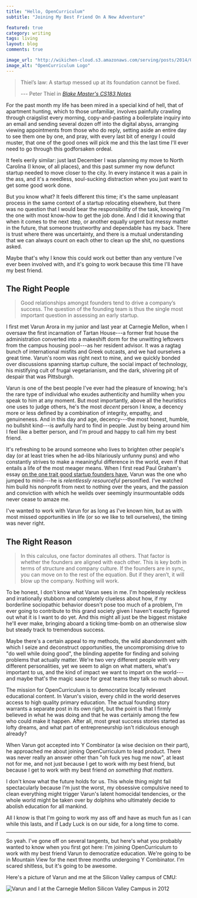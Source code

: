 ```yaml
---
title: "Hello, OpenCurriculum"
subtitle: "Joining My Best Friend On A New Adventure"

featured: true
category: writing
tags: living
layout: blog
comments: true

image_url: "http://wikichen-cloud.s3.amazonaws.com/serving/posts/2014/01/hello-opencurriculum.png"
image_alt: "OpenCurriculum Logo"
---
```


> Thiel’s law: A startup messed up at its foundation cannot be fixed.
>
> --- Peter Thiel in *[Blake Master's CS183 Notes](http://blakemasters.com/post/21742864570/peter-thiels-cs183-startup-class-6-notes-essay)*

For the past month my life has been mired in a special kind of hell, that of apartment hunting, which to those unfamiliar, involves painfully crawling through craigslist every morning, copy-and-pasting a boilerplate inquiry into an email and sending several dozen off into the digital abyss, arranging viewing appointments from those who do reply, setting aside an entire day to see them one by one, and pray, with every last bit of energy I could muster, that one of the good ones will pick me and this the last time I'll ever need to go through this godforsaken ordeal.

It feels eerily similar: just last December I was planning my move to North Carolina (I know, of all places), and this past summer my now defunct startup needed to move closer to the city. In every instance it was a pain in the ass, and it's a needless, soul-sucking distraction when you just want to get some good work done.

But you know what? It feels different this time; it's the same unpleasant process in the same context of a startup relocating elsewhere, but there was no question that I would bear the responsibility of the task, knowing I'm the one with most know-how to get the job done. And I did it knowing that when it comes to the next step, or another equally urgent but messy matter in the future, that someone trustworthy and dependable has my back. There is trust where there was uncertainty, and there is a mutual understanding that we can always count on each other to clean up the shit, no questions asked.

Maybe that's why I know this could work out better than any venture I've ever been involved with, and it's going to work because this time I'll have my best friend.

## The Right People

> Good relationships amongst founders tend to drive a company’s success. The question of the founding team is thus the single most important question in assessing an early startup.

I first met Varun Arora in my junior and last year at Carnegie Mellon, when I oversaw the first incarnation of Tartan House---a former frat house the administration converted into a makeshift dorm for the unwitting leftovers from the campus housing pool---as her resident advisor. It was a ragtag bunch of international misfits and Greek outcasts, and we had ourselves a great time. Varun's room was right next to mine, and we quickly bonded over discussions spanning startup culture, the social impact of technology, his mistifying cult of frugal vegetarianism, and the dark, shivering pit of despair that was Pittsburgh.

Varun is one of the best people I've ever had the pleasure of knowing; he's the rare type of individual who exudes authenticity and humility when you speak to him at any moment. But most importantly, above all the heuristics one uses to judge others, he's the most *decent* person I know, a decency more or less defined by a combination of integrity, empathy, and genuineness. And in this day and age, decency---the most honest, humble, no bullshit kind---is awfully hard to find in people. Just by being around him I feel like a better person, and I'm proud and happy to call him my best friend.

It's refreshing to be around someone who lives to brighten other people's day (or at least tries when he ad-libs hilariously unfunny puns) and who constantly strives to make a meaningful difference in the world, even if that entails a life of the most meager means. When I first read Paul Graham's essay [on the one trait good startup founders have](http://www.paulgraham.com/relres.html), Varun was the one who jumped to mind---he is *relentlessly resourceful* personified. I've watched him build his nonprofit from next to nothing over the years, and the passion and conviction with which he weilds over seemingly insurmountable odds never cease to amaze me.

I've wanted to work with Varun for as long as I've known him, but as with most missed opportunities in life (or so we like to tell ourselves), the timing was never right.

## The Right Reason

> In this calculus, one factor dominates all others. That factor is whether the founders are aligned with each other. This is key both in terms of structure and company culture. If the founders are in sync, you can move on to the rest of the equation. But if they aren’t, it will blow up the company. Nothing will work.

To be honest, I don't know what Varun sees in me. I'm hopelessly reckless and irrationally stubborn and completely clueless about how, if my borderline sociopathic behavior doesn't pose too much of a problem, I'm ever going to contribute to this grand society given I haven't exactly figured out what it is I want to do yet. And this might all just be the biggest mistake he'll ever make, bringing aboard a ticking time-bomb on an otherwise slow but steady track to tremendous success.

Maybe there's a certain appeal to my methods, the wild abandonment with which I seize and deconstruct opportunities, the uncompromising drive to "do well while doing good", the blinding appetite for finding and solving problems that actually matter. We're two very different people with very different personalities, yet we seem to align on what matters, what's important to us, and the kind of impact we want to impart on the world---and maybe that's the magic sauce for great teams they talk so much about.

The mission for OpenCurriculum is to democratize locally relevant educational content. In Varun's vision, every child in the world deserves access to high quality primary education. The actual founding story warrants a separate post in its own right, but the point is that I firmly believed in what he was doing and that he was certainly among the few who could make it happen. After all, most great success stories started as lofty dreams, and what part of entrepreneurship isn't ridiculous enough already?

When Varun got accepted into Y Combinator (a wise decision on their part), he approached me about joining OpenCurriculum to lead product. There was never really an answer other than "oh fuck yes hug me now", at least not for me, and not just because I get to work with my best friend, but because I get to work with my best friend *on something that matters*.

I don't know what the future holds for us. This whole thing might fail spectacularly because I'm just the worst, my obsessive compulsive need to clean everything might trigger Varun's latent homocidal tendencies, or the whole world might be taken over by dolphins who ultimately decide to abolish education for all mankind.

All I know is that I'm going to work my ass off and have as much fun as I can while this lasts, and if Lady Luck is on our side, for a long time to come.

- - -

So yeah. I've gone off on several tangents, but here's what you probably wanted to know when you first got here: I'm joining OpenCurriculum to work with my best friend Varun to democratize education. We're going to be in Mountain View for the next three months undergoing Y Combinator. I'm scared shitless, but it's going to be awesome.

Here's a picture of Varun and me at the Silicon Valley campus of CMU:

![Varun and I at the Carnegie Mellon Silicon Valley Campus in 2012](http://wikichen-cloud.s3.amazonaws.com/serving/posts/2014/01/chimi-and-papa.jpg)

